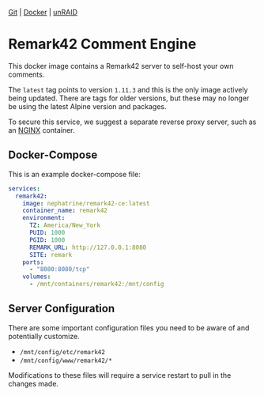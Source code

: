 [Git](https://code.nephatrine.net/NephNET/docker-remark42-ce/src/branch/master) |
[Docker](https://hub.docker.com/r/nephatrine/remark42-ce/) |
[unRAID](https://code.nephatrine.net/NephNET/unraid-containers)

# Remark42 Comment Engine

This docker image contains a Remark42 server to self-host your own comments.

The `latest` tag points to version `1.11.3` and this is the only image actively
being updated. There are tags for older versions, but these may no longer be
using the latest Alpine version and packages.

To secure this service, we suggest a separate reverse proxy server, such as an
[NGINX](https://nginx.com/) container.

## Docker-Compose

This is an example docker-compose file:

```yaml
services:
  remark42:
    image: nephatrine/remark42-ce:latest
    container_name: remark42
    environment:
      TZ: America/New_York
      PUID: 1000
      PGID: 1000
      REMARK_URL: http://127.0.0.1:8080
      SITE: remark
    ports:
      - "8080:8080/tcp"
    volumes:
      - /mnt/containers/remark42:/mnt/config
```

## Server Configuration

There are some important configuration files you need to be aware of and
potentially customize.

- `/mnt/config/etc/remark42`
- `/mnt/config/www/remark42/*`

Modifications to these files will require a service restart to pull in the
changes made.
